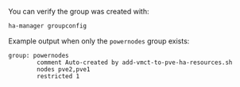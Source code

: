 
You can verify the group was created with:

```bash
ha-manager groupconfig
```

Example output when only the `powernodes` group exists:

```
group: powernodes
        comment Auto-created by add-vmct-to-pve-ha-resources.sh
        nodes pve2,pve1
        restricted 1
```
